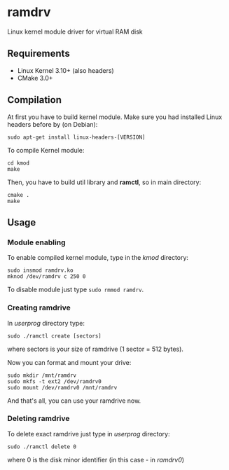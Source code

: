 # ramdrv
Linux kernel module driver for virtual RAM disk

## Requirements
 * Linux Kernel 3.10+ (also headers)
 * CMake 3.0+
 
## Compilation
At first you have to build kernel module. Make sure you had installed Linux headers before by (on Debian):
```
sudo apt-get install linux-headers-[VERSION]
```
To compile Kernel module:
```
cd kmod
make
```

Then, you have to build util library and __ramctl__, so in main directory:
```
cmake .
make
```
## Usage
### Module enabling
To enable compiled kernel module, type in the _kmod_ directory:
```
sudo insmod ramdrv.ko
mknod /dev/ramdrv c 250 0
```
To disable module just type `sudo rmmod ramdrv`.
### Creating ramdrive
In _userprog_ directory type:
```
sudo ./ramctl create [sectors]
```
where sectors is your size of ramdrive (1 sector = 512 bytes).

Now you can format and mount your drive:
```
sudo mkdir /mnt/ramdrv
sudo mkfs -t ext2 /dev/ramdrv0
sudo mount /dev/ramdrv0 /mnt/ramdrv
```

And that's all, you can use your ramdrive now.

### Deleting ramdrive
To delete exact ramdrive just type in _userprog_ directory:
```
sudo ./ramctl delete 0
```
where 0 is the disk minor identifier (in this case - in _ramdrv0_)
